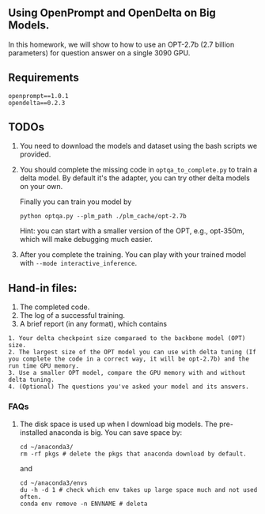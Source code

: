
## Using OpenPrompt and OpenDelta on Big Models.

In this homework, we will show to how to use an OPT-2.7b (2.7 billion parameters) for question answer on a single 3090 GPU.

## Requirements
```
openprompt==1.0.1
opendelta==0.2.3
```

## TODOs

1. You need to download the models and dataset using the bash scripts we provided.

2. You should complete the missing code in `optqa_to_complete.py` to train a delta model. By default it's the adapter, you can try other delta models on your own.

    Finally you can train you model by
    ```
    python optqa.py --plm_path ./plm_cache/opt-2.7b
    ```

    Hint: you can start with a smaller version of the OPT, e.g., opt-350m, which will make debugging much easier.

3. After you complete the training. You can play with your trained model with
`--mode interactive_inference`.


## Hand-in files:
1. The completed code.
2. The log of a successful training.
3. A brief report (in any format), which contains
```
1. Your delta checkpoint size comparaed to the backbone model (OPT) size.
2. The largest size of the OPT model you can use with delta tuning (If you complete the code in a correct way, it will be opt-2.7b) and the run time GPU memory.
3. Use a smaller OPT model, compare the GPU memory with and without delta tuning.
4. (Optional) The questions you've asked your model and its answers.
```

### FAQs
1. The disk space is used up when I download big models.
   The pre-installed anaconda is big. You can save space by:

    ```
    cd ~/anaconda3/
    rm -rf pkgs # delete the pkgs that anaconda download by default.
    ```
    and
    ```
    cd ~/anaconda3/envs
    du -h -d 1 # check which env takes up large space much and not used often.
    conda env remove -n ENVNAME # deleta
    ```